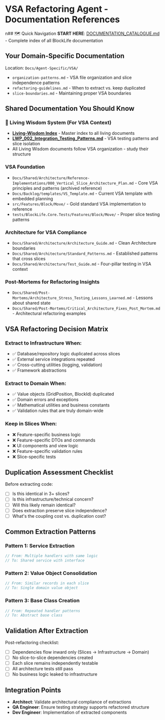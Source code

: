 # VSA Refactoring Agent - Documentation References
n## 🗺️ Quick Navigation
**START HERE**: [DOCUMENTATION_CATALOGUE.md](../DOCUMENTATION_CATALOGUE.md) - Complete index of all BlockLife documentation


## Your Domain-Specific Documentation
Location: `Docs/Agent-Specific/VSA/`

- `organization-patterns.md` - VSA file organization and slice independence patterns
- `refactoring-guidelines.md` - When to extract vs. keep duplicated
- `slice-boundaries.md` - Maintaining proper VSA boundaries

## Shared Documentation You Should Know

### 🧠 **Living Wisdom System** (For VSA Context)
- **[Living-Wisdom Index](../Living-Wisdom/index.md)** - Master index to all living documents
- **[LWP_002_Integration_Testing_Patterns.md](../Living-Wisdom/Playbooks/LWP_002_Integration_Testing_Patterns.md)** - VSA testing patterns and slice isolation
- All Living Wisdom documents follow VSA organization - study their structure

### VSA Foundation
- `Docs/Shared/Architecture/Reference-Implementations/000_Vertical_Slice_Architecture_Plan.md` - Core VSA principles and patterns (archived reference)
- `Docs/Backlog/templates/VS_Template.md` - Current VSA template with embedded planning
- `src/Features/Block/Move/` - Gold standard VSA implementation to reference
- `tests/BlockLife.Core.Tests/Features/Block/Move/` - Proper slice testing patterns

### Architecture for VSA Compliance
- `Docs/Shared/Architecture/Architecture_Guide.md` - Clean Architecture boundaries
- `Docs/Shared/Architecture/Standard_Patterns.md` - Established patterns that cross slices
- `Docs/Shared/Architecture/Test_Guide.md` - Four-pillar testing in VSA context

### Post-Mortems for Refactoring Insights
- `Docs/Shared/Post-Mortems/Architecture_Stress_Testing_Lessons_Learned.md` - Lessons about shared state
- `Docs/Shared/Post-Mortems/Critical_Architecture_Fixes_Post_Mortem.md` - Architectural refactoring examples

## VSA Refactoring Decision Matrix

### Extract to Infrastructure When:
- ✅ Database/repository logic duplicated across slices
- ✅ External service integrations repeated
- ✅ Cross-cutting utilities (logging, validation)
- ✅ Framework abstractions

### Extract to Domain When:
- ✅ Value objects (GridPosition, BlockId) duplicated
- ✅ Domain errors and exceptions
- ✅ Mathematical utilities and business constants
- ✅ Validation rules that are truly domain-wide

### Keep in Slices When:
- ❌ Feature-specific business logic
- ❌ Feature-specific DTOs and commands
- ❌ UI components and view logic
- ❌ Feature-specific validation rules
- ❌ Slice-specific tests

## Duplication Assessment Checklist

Before extracting code:
- [ ] Is this identical in 3+ slices?
- [ ] Is this infrastructure/technical concern?
- [ ] Will this likely remain identical?
- [ ] Does extraction preserve slice independence?
- [ ] What's the coupling cost vs. duplication cost?

## Common Extraction Patterns

### Pattern 1: Service Extraction
```csharp
// From: Multiple handlers with same logic
// To: Shared service with interface
```

### Pattern 2: Value Object Consolidation
```csharp
// From: Similar records in each slice
// To: Single domain value object
```

### Pattern 3: Base Class Creation
```csharp
// From: Repeated handler patterns
// To: Abstract base class
```

## Validation After Extraction

Post-refactoring checklist:
- [ ] Dependencies flow inward only (Slices → Infrastructure → Domain)
- [ ] No slice-to-slice dependencies created
- [ ] Each slice remains independently testable
- [ ] All architecture tests still pass
- [ ] No business logic leaked to infrastructure

## Integration Points
- **Architect**: Validate architectural compliance of extractions
- **QA Engineer**: Ensure testing strategy supports refactored structure
- **Dev Engineer**: Implementation of extracted components